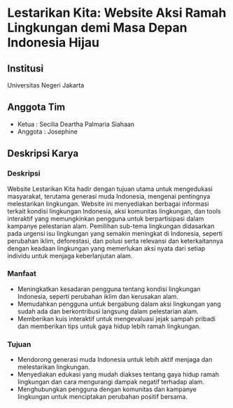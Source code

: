# Lestarikan Kita: Website Aksi Ramah Lingkungan demi Masa Depan Indonesia Hijau

## Institusi

Universitas Negeri Jakarta

## Anggota Tim

- Ketua : Secilia Deartha Palmaria Siahaan
- Anggota : Josephine

## Deskripsi Karya

### Deskripsi

Website Lestarikan Kita hadir dengan tujuan utama untuk mengedukasi masyarakat, terutama generasi muda Indonesia, mengenai pentingnya melestarikan lingkungan. Website ini menyediakan berbagai informasi terkait kondisi lingkungan Indonesia, aksi komunitas lingkungan, dan tools interaktif yang memungkinkan pengguna untuk berpartisipasi dalam kampanye pelestarian alam. Pemilihan sub-tema lingkungan didasarkan pada urgensi isu lingkungan yang semakin meningkat di Indonesia, seperti perubahan iklim, deforestasi, dan polusi serta relevansi dan keterkaitannya dengan keadaan lingkungan yang memerlukan aksi nyata dari setiap individu untuk menjaga keberlanjutan alam.

### Manfaat

- Meningkatkan kesadaran pengguna tentang kondisi lingkungan Indonesia, seperti perubahan iklim dan kerusakan alam.
- Memudahkan pengguna untuk bergabung dalam aksi lingkungan yang sudah ada dan berkontribusi langsung dalam pelestarian alam.
- Memberikan kuis interaktif untuk mengevaluasi jejak sampah pribadi dan memberikan tips untuk gaya hidup lebih ramah lingkungan.

### Tujuan

- Mendorong generasi muda Indonesia untuk lebih aktif menjaga dan melestarikan lingkungan.
- Menyediakan edukasi yang mudah diakses tentang gaya hidup ramah lingkungan dan cara mengurangi dampak negatif terhadap alam.
- Menghubungkan pengguna dengan komunitas dan kampanye lingkungan untuk menciptakan perubahan positif bersama.
